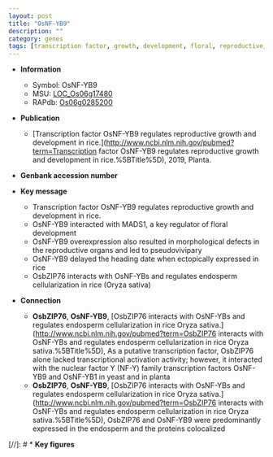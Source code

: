 ```yaml
---
layout: post
title: "OsNF-YB9"
description: ""
category: genes
tags: [transcription factor, growth, development, floral, reproductive, heading date, reproductive growth, endosperm cellularization]
---
```


* **Information**  
    + Symbol: OsNF-YB9  
    + MSU: [LOC_Os06g17480](http://rice.plantbiology.msu.edu/cgi-bin/ORF_infopage.cgi?orf=LOC_Os06g17480)  
    + RAPdb: [Os06g0285200](http://rapdb.dna.affrc.go.jp/viewer/gbrowse_details/irgsp1?name=Os06g0285200)  

* **Publication**  
    + [Transcription factor OsNF-YB9 regulates reproductive growth and development in rice.](http://www.ncbi.nlm.nih.gov/pubmed?term=Transcription factor OsNF-YB9 regulates reproductive growth and development in rice.%5BTitle%5D), 2019, Planta.

* **Genbank accession number**  

* **Key message**  
    + Transcription factor OsNF-YB9 regulates reproductive growth and development in rice.
    + OsNF-YB9 interacted with MADS1, a key regulator of floral development
    + OsNF-YB9 overexpression also resulted in morphological defects in the reproductive organs and led to pseudovivipary
    + OsNF-YB9 delayed the heading date when ectopically expressed in rice
    + OsbZIP76 interacts with OsNF-YBs and regulates endosperm cellularization in rice (Oryza sativa)

* **Connection**  
    + __OsbZIP76__, __OsNF-YB9__, [OsbZIP76 interacts with OsNF-YBs and regulates endosperm cellularization in rice  Oryza sativa.](http://www.ncbi.nlm.nih.gov/pubmed?term=OsbZIP76 interacts with OsNF-YBs and regulates endosperm cellularization in rice  Oryza sativa.%5BTitle%5D),  As a putative  transcription factor, OsbZIP76 alone lacked transcriptional activation activity;  however, it interacted with the nuclear factor Y (NF-Y) family transcription factors OsNF-YB9 and OsNF-YB1 in yeast and in planta
    + __OsbZIP76__, __OsNF-YB9__, [OsbZIP76 interacts with OsNF-YBs and regulates endosperm cellularization in rice  Oryza sativa.](http://www.ncbi.nlm.nih.gov/pubmed?term=OsbZIP76 interacts with OsNF-YBs and regulates endosperm cellularization in rice  Oryza sativa.%5BTitle%5D),  OsbZIP76 and OsNF-YB9 were  predominantly expressed in the endosperm and the proteins colocalized

[//]: # * **Key figures**  


